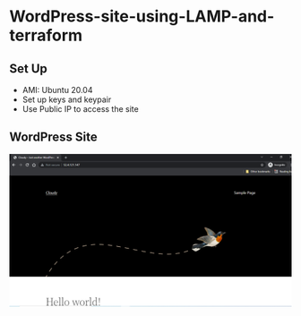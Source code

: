 # WordPress-site-using-LAMP-and-terraform
<h2>Set Up</h2>
<ul>
<li>AMI: Ubuntu 20.04</li>
<li>Set up keys and keypair</li>
<li>Use Public IP to access the site</li>

</ul>
<h2>WordPress Site</h2>
<img src="Site.PNG"/>
